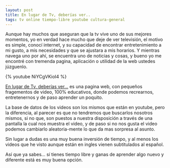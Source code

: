 ```yaml
---
layout: post
title: En lugar de Tv, deberías ver..
tags: tv online tiempo-libre youtube cultura-general
---
```


Aunque hay muchos que aseguran que la tv vive uno de sus mejores momentos, yo en verdad
hace mucho que deje de ver televisión, el motivo es simple, conocí internet, y su capacidad de encontrar entretenimiento a mi gusto, a mis necesidades y que se
ajustara a mis horarios. Y mientras navega uno por ahí, se encuentra uno de noticias
y cosas, y bueno yo me encontré con tremenda pagina, aplicación o utilidad de la web
ustedes júzguenlo.

{% youtube NiYCgVKioI4 %}

[En lugar de Tv, deberías ver...](http://unplugthetv.com/) es una pagina web, con pequeños fragementos de video,
100% educativos, donde podemos recrearnos, entretenernos y de paso aprender un poquito.

La base de datos de los videos son los mismos que están en youtube, pero la diferencia,
al parecer es que no tendremos que buscarlos nosotros mismos, si no que, son puestos
a nuestra disposición a través de una pantalla la cual nos muestra el video,
y de paso si no nos gusta el video podemos cambiarlo aleatoria-mente lo que da mas
sorpresa al asunto.

Sin lugar a dudas es una muy buena inversión de tiempo, y al menos los videos que he visto aunque están en ingles vienen subtitulados al español.

Así que ya sabes... sí tienes tiempo libre y ganas de aprender algo nuevo y diferente está es muy buena opción.

